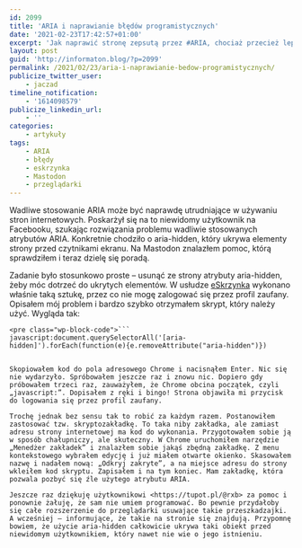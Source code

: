 ```yaml
---
id: 2099
title: 'ARIA i naprawianie błędów programistycznych'
date: '2021-02-23T17:42:57+01:00'
excerpt: 'Jak naprawić stronę zepsutą przez #ARIA, chociaż przecież lepiej nie psuć.'
layout: post
guid: 'http://informaton.blog/?p=2099'
permalink: /2021/02/23/aria-i-naprawianie-bedow-programistycznych/
publicize_twitter_user:
    - jaczad
timeline_notification:
    - '1614098579'
publicize_linkedin_url:
    - ''
categories:
    - artykuły
tags:
    - ARIA
    - błędy
    - eskrzynka
    - Mastodon
    - przeglądarki
---
```


Wadliwe stosowanie ARIA może być naprawdę utrudniające w używaniu stron internetowych. Poskarżył się na to niewidomy użytkownik na Facebooku, szukając rozwiązania problemu wadliwie stosowanych atrybutów ARIA. Konkretnie chodziło o aria-hidden, który ukrywa elementy strony przed czytnikami ekranu. Na Mastodon znalazłem pomoc, którą sprawdziłem i teraz dzielę się poradą.

Zadanie było stosunkowo proste – usunąć ze strony atrybuty aria-hidden, żeby móc dotrzeć do ukrytych elementów. W usłudze [eSkrzynka](https://eskrzynka.poczta-polska.pl/#/) wykonano właśnie taką sztukę, przez co nie mogę zalogować się przez profil zaufany. Opisałem mój problem i bardzo szybko otrzymałem skrypt, który należy użyć. Wygląda tak:

```
<pre class="wp-block-code">```
javascript:document.querySelectorAll('[aria-hidden]').forEach(function(e){e.removeAttribute("aria-hidden")})

```
```

Skopiowałem kod do pola adresowego Chrome i nacisnąłem Enter. Nic się nie wydarzyło. Spróbowałem jeszcze raz i znowu nic. Dopiero gdy próbowałem trzeci raz, zauważyłem, że Chrome obcina początek, czyli „javascript:”. Dopisałem z ręki i bingo! Strona objawiła mi przycisk do logowania się przez profil zaufany.

Trochę jednak bez sensu tak to robić za każdym razem. Postanowiłem zastosować tzw. skryptozakładkę. To taka niby zakładka, ale zamiast adresu strony internetowej ma kod do wykonania. Przygotowałem sobie ją w sposób chałupniczy, ale skuteczny. W Chrome uruchomiłem narzędzie „Menedżer zakładek” i znalazłem sobie jakąś zbędną zakładkę. Z menu kontekstowego wybrałem edycję i już miałem otwarte okienko. Skasowałem nazwę i nadałem nową: „Odkryj zakryte”, a na miejsce adresu do strony wkleiłem kod skryptu. Zapisałem i na tym koniec. Mam zakładkę, która pozwala pozbyć się źle użytego atrybutu ARIA.

Jeszcze raz dziękuję użytkownikowi <https://tupot.pl/@rxb> za pomoc i ponownie żałuję, że sam nie umiem programować. Bo pewnie przydałoby się całe rozszerzenie do przeglądarki usuwające takie przeszkadzajki. A wcześniej – informujące, że takie na stronie się znajdują. Przypomnę bowiem, że użycie aria-hidden całkowicie ukrywa taki obiekt przed niewidomym użytkownikiem, który nawet nie wie o jego istnieniu.